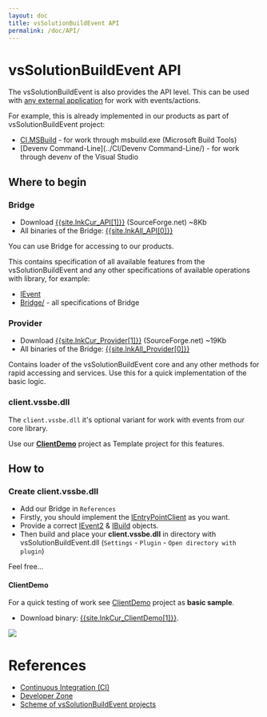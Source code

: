 ```yaml
---
layout: doc
title: vsSolutionBuildEvent API
permalink: /doc/API/
---
```

# vsSolutionBuildEvent API

The vsSolutionBuildEvent is also provides the API level. This can be used with [any external application](../Scheme/) for work with events/actions.

For example, this is already implemented in our products as part of vsSolutionBuildEvent project:

* [CI.MSBuild](../CI/CI.MSBuild/) - for work through msbuild.exe (Microsoft Build Tools)
* [Devenv Command-Line](../CI/Devenv Command-Line/) - for work through devenv of the Visual Studio

## Where to begin

### Bridge

* Download [{{site.lnkCur_API[1]}}]({{site.lnkCur_API[2]}}) (SourceForge.net) ~8Kb
* All binaries of the Bridge: [{{site.lnkAll_API[0]}}]({{site.lnkAll_API[1]}})

You can use Bridge for accessing to our products.

This contains specification of all available features from the vsSolutionBuildEvent and any other specifications of available operations with library, for example:

* [IEvent](https://github.com/3F/vsSolutionBuildEvent/blob/master/Bridge/IEvent.cs)
* [Bridge/](https://github.com/3F/vsSolutionBuildEvent/tree/master/Bridge) - all specifications of Bridge


### Provider

* Download [{{site.lnkCur_Provider[1]}}]({{site.lnkCur_Provider[2]}}) (SourceForge.net) ~19Kb
* All binaries of the Bridge: [{{site.lnkAll_Provider[0]}}]({{site.lnkAll_Provider[1]}})

Contains loader of the vsSolutionBuildEvent core and any other methods for rapid accessing and services. Use this for a quick implementation of the basic logic.

### client.vssbe.dll

The `client.vssbe.dll` it's optional variant for work with events from our core library. 

Use our **[ClientDemo](https://github.com/3F/vsSolutionBuildEvent/tree/master/ClientDemo)** project as Template project for this features.

## How to

### Create client.vssbe.dll

* Add our Bridge in `References`
* Firstly, you should implement the [IEntryPointClient](https://github.com/3F/vsSolutionBuildEvent/blob/master/Bridge/IEntryPointClient.cs) as you want.
* Provide a correct [IEvent2](https://github.com/3F/vsSolutionBuildEvent/blob/master/Bridge/IEvent2.cs) & [IBuild](https://github.com/3F/vsSolutionBuildEvent/blob/master/Bridge/IBuild.cs) objects.
* Then build and place your **client.vssbe.dll** in directory with vsSolutionBuildEvent.dll (`Settings` - `Plugin` - `Open directory with plugin`)

Feel free...

#### ClientDemo

For a quick testing of work see [ClientDemo](../Examples/Demo/#clientdemo) project as **basic sample**.

* Download binary: [{{site.lnkCur_ClientDemo[1]}}]({{site.lnkCur_ClientDemo[2]}}).

![](../Resources/Demo/DemoClient.png)

# References

* [Continuous Integration (CI)](../CI/)
* [Developer Zone](../Dev/)
* [Scheme of vsSolutionBuildEvent projects](../Scheme/)